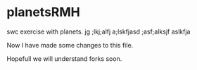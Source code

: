 # planetsRMH
swc exercise with planets.
jg ;lkj;alfj a;lskfjasd
;asf;alksjf aslkfja

Now I have made some changes to this file.  

Hopefull we will understand forks soon.
